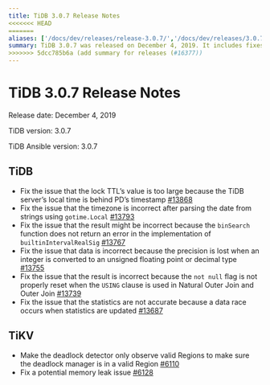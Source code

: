 ```yaml
---
title: TiDB 3.0.7 Release Notes
<<<<<<< HEAD
=======
aliases: ['/docs/dev/releases/release-3.0.7/','/docs/dev/releases/3.0.7/']
summary: TiDB 3.0.7 was released on December 4, 2019. It includes fixes for issues related to lock TTL, timezone parsing, result accuracy, data precision, and statistics accuracy. TiKV also received updates to improve deadlock detection and fix a memory leak issue.
>>>>>>> 5dcc785b6a (add summary for releases (#16377))
---
```


# TiDB 3.0.7 Release Notes

Release date: December 4, 2019

TiDB version: 3.0.7

TiDB Ansible version: 3.0.7

## TiDB

- Fix the issue that the lock TTL’s value is too large because the TiDB server’s local time is behind PD’s timestamp [#13868](https://github.com/pingcap/tidb/pull/13868)
- Fix the issue that the timezone is incorrect after parsing the date from strings using `gotime.Local` [#13793](https://github.com/pingcap/tidb/pull/13793)
- Fix the issue that the result might be incorrect because the `binSearch` function does not return an error in the implementation of `builtinIntervalRealSig` [#13767](https://github.com/pingcap/tidb/pull/13767)
- Fix the issue that data is incorrect because the precision is lost when an integer is converted to an unsigned floating point or decimal type [#13755](https://github.com/pingcap/tidb/pull/13755)
- Fix the issue that the result is incorrect because the `not null` flag is not properly reset when the `USING` clause is used in Natural Outer Join and Outer Join [#13739](https://github.com/pingcap/tidb/pull/13739)
- Fix the issue that the statistics are not accurate because a data race occurs when statistics are updated [#13687](https://github.com/pingcap/tidb/pull/13687)

## TiKV

- Make the deadlock detector only observe valid Regions to make sure the deadlock manager is in a valid Region [#6110](https://github.com/tikv/tikv/pull/6110)
- Fix a potential memory leak issue [#6128](https://github.com/tikv/tikv/pull/6128)
